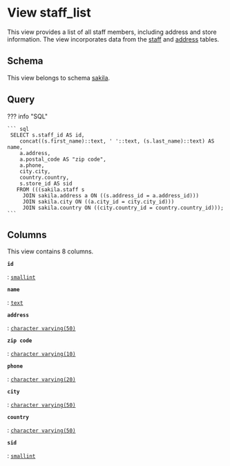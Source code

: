# View **staff\_list**

This view provides a list of all staff members, including address and store information\. The view incorporates data from the [staff](../../tables/staff) and [address](../../tables/address) tables\.

## Schema

This view belongs to schema [sakila](../../schema).

## Query

??? info "SQL"

    ``` sql
     SELECT s.staff_id AS id,
        concat((s.first_name)::text, ' '::text, (s.last_name)::text) AS name,
        a.address,
        a.postal_code AS "zip code",
        a.phone,
        city.city,
        country.country,
        s.store_id AS sid
       FROM (((sakila.staff s
         JOIN sakila.address a ON ((s.address_id = a.address_id)))
         JOIN sakila.city ON ((a.city_id = city.city_id)))
         JOIN sakila.country ON ((city.country_id = country.country_id)));
    ```

## Columns

This view contains 8 columns.

**`id`**

:   [`smallint`](https://www.postgresql.org/docs/current/datatype-numeric.html)

**`name`**

:   [`text`](https://www.postgresql.org/docs/current/datatype-character.html)

**`address`**

:   [`character varying(50)`](https://www.postgresql.org/docs/current/datatype-character.html)

**`zip code`**

:   [`character varying(10)`](https://www.postgresql.org/docs/current/datatype-character.html)

**`phone`**

:   [`character varying(20)`](https://www.postgresql.org/docs/current/datatype-character.html)

**`city`**

:   [`character varying(50)`](https://www.postgresql.org/docs/current/datatype-character.html)

**`country`**

:   [`character varying(50)`](https://www.postgresql.org/docs/current/datatype-character.html)

**`sid`**

:   [`smallint`](https://www.postgresql.org/docs/current/datatype-numeric.html)
